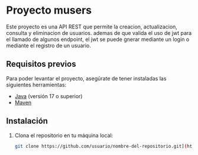 # Proyecto musers

Este proyecto es una API REST que permite la creacion, actualizacion, consulta y eliminacion de usuarios. ademas de que valida el uso de jwt para 
el llamado de algunos endpoint, el jwt se puede gnerar mediante un login o mediante el registro de un usuario.

## Requisitos previos

Para poder levantar el proyecto, asegúrate de tener instaladas las siguientes herramientas:

- [Java]([https://nodejs.org/](https://www.openlogic.com/openjdk-downloads?page=1)) (versión 17 o superior)
- [Maven]([https://www.npmjs.com/](https://maven.apache.org/))

## Instalación

1. Clona el repositorio en tu máquina local:

   ```bash
   git clone https://github.com/usuario/nombre-del-repositorio.git](https://github.com/BolivarDiaz/musers.git
